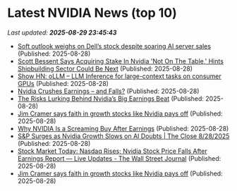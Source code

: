 # Latest NVIDIA News (top 10)
_Last updated: **2025-08-29 23:45:43**_

- [Soft outlook weighs on Dell’s stock despite soaring AI server sales](https://siliconangle.com/2025/08/28/soft-outlook-weighs-dells-stock-despite-soaring-ai-server-sales/) (Published: 2025-08-28)
- [Scott Bessent Says Acquiring Stake In Nvidia 'Not On The Table,' Hints Shipbuilding Sector Could Be Next](https://finance.yahoo.com/news/scott-bessent-says-acquiring-stake-233157635.html) (Published: 2025-08-28)
- [Show HN: oLLM – LLM Inference for large-context tasks on consumer GPUs](https://github.com/Mega4alik/ollm) (Published: 2025-08-28)
- [Nvidia Crushes Earnings – and Falls?](https://biztoc.com/x/ab68223c6c414e2c) (Published: 2025-08-28)
- [The Risks Lurking Behind Nvidia’s Big Earnings Beat](https://biztoc.com/x/73628fc562bd41ca) (Published: 2025-08-28)
- [Jim Cramer says faith in growth stocks like Nvidia pays off](https://biztoc.com/x/b69b8ecf329ab928) (Published: 2025-08-28)
- [Why NVIDIA Is a Screaming Buy After Earnings](https://biztoc.com/x/d1cbfb7786d60327) (Published: 2025-08-28)
- [S&P Surges as Nvidia Growth Slows on AI Doubts | The Close 8/28/2025](https://biztoc.com/x/775dfbb76a9af8dd) (Published: 2025-08-28)
- [Stock Market Today: Nasdaq Rises; Nvidia Stock Price Falls After Earnings Report — Live Updates - The Wall Street Journal](https://slashdot.org/firehose.pl?op=view&amp;id=178921724) (Published: 2025-08-28)
- [Jim Cramer says faith in growth stocks like Nvidia pays off](https://www.cnbc.com/2025/08/28/jim-cramer-growth-stocks-nvidia.html) (Published: 2025-08-28)
